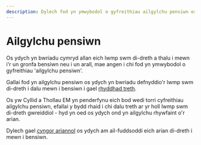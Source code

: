 ```yaml
---
description: Dylech fod yn ymwybodol o gyfreithiau ailgylchu pensiwn os ydych yn cymryd lwmp swm di-dreth ac yna yn ei dalu i mewn i bensiwn.
---
```


# Ailgylchu pensiwn

Os ydych yn bwriadu cymryd allan eich lwmp swm di-dreth a thalu i mewn i'r un gronfa bensiwn neu i un arall, mae angen i chi fod yn ymwybodol o gyfreithiau 'ailgylchu pensiwn'.

Gallai fod yn ailgylchu pensiwn os ydych yn bwriadu defnyddio'r lwmp swm di-dreth i dalu mewn i bensiwn i gael [rhyddhad treth](https://www.gov.uk/tax-on-your-private-pension/pension-tax-relief).

Os yw Cyllid a Thollau EM yn penderfynu eich bod wedi torri cyfreithiau ailgylchu pensiwn, efallai y bydd rhaid i chi dalu treth ar yr holl lwmp swm di-dreth gwreiddiol - hyd yn oed os ydych ond yn ailgylchu rhywfaint o'r arian.

Dylech gael [cyngor ariannol](/cy/financial-advice) os ydych am ail-fuddsoddi eich arian di-dreth i mewn i bensiwn.
